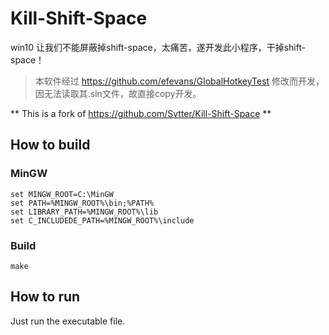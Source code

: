 # Kill-Shift-Space

win10 让我们不能屏蔽掉shift-space，太痛苦，遂开发此小程序，干掉shift-space！
> 本软件经过 https://github.com/efevans/GlobalHotkeyTest 修改而开发，因无法读取其.sln文件，故直接copy开发。

** This is a fork of https://github.com/Svtter/Kill-Shift-Space **

## How to build

### MinGW

```
set MINGW_ROOT=C:\MinGW
set PATH=%MINGW_ROOT%\bin;%PATH%
set LIBRARY_PATH=%MINGW_ROOT%\lib
set C_INCLUDEDE_PATH=%MINGW_ROOT%\include
```

### Build

```
make
```

## How to run

Just run the executable file.
